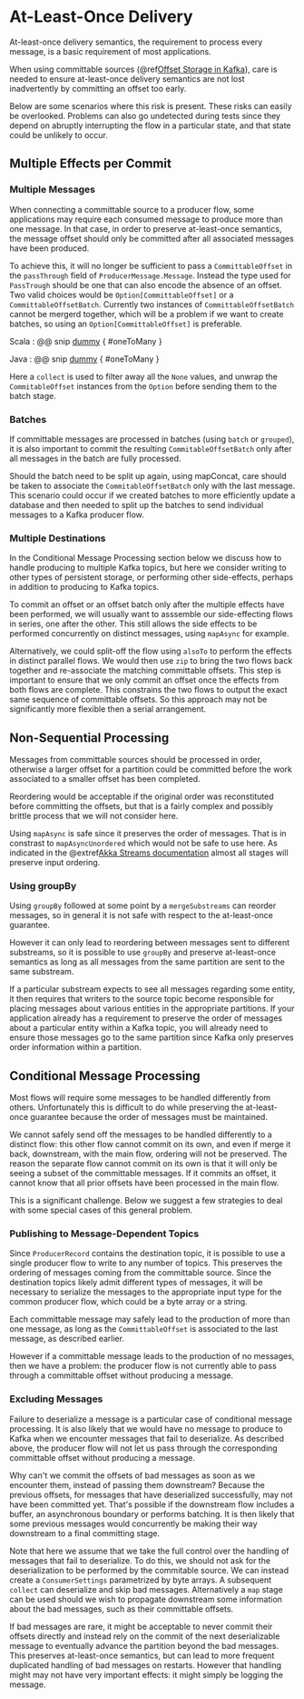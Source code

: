 # At-Least-Once Delivery

At-least-once delivery semantics, the requirement to process every message, is a basic requirement of most applications. 

When using committable sources (@ref[Offset Storage in Kafka](consumer.md#offset-storage-in-kafka)), care is needed to ensure at-least-once delivery semantics are not lost inadvertently by committing an offset too early.

Below are some scenarios where this risk is present. These risks can easily be overlooked. Problems can also go undetected during tests since they depend on abruptly interrupting
the flow in a particular state, and that state could be unlikely to occur. 

## Multiple Effects per Commit

### Multiple Messages

When connecting a committable source to a producer flow, some applications may require each consumed message to produce more than one message. In that case, in order to preserve at-least-once semantics, the message offset should only be committed after all associated messages have been produced.

To achieve this, it will no longer be sufficient to pass a `CommittableOffset` in the `passThrough` field of `ProducerMessage.Message`. Instead the type used for `PassTrough` should be one that can also encode the absence of an offset. Two valid choices would be `Option[CommittableOffset]` or a `CommittableOffsetBatch`. Currently two instances of `CommittableOffsetBatch` cannot be mergerd together, which will be a problem if we want to create batches, so using an `Option[CommittableOffset]` is preferable. 

Scala
: @@ snip [dummy](../../test/scala/sample/scaladsl/AtLeastOnce.scala) { #oneToMany }

Java
: @@ snip [dummy](../../test/java/sample/javadsl/AtLeastOnceManyToOne.java) { #oneToMany }

Here a `collect` is used to filter away all the `None` values, and unwrap the `CommitableOffset` instances from the `Option` before sending them to the batch stage.

### Batches

If committable messages are processed in batches (using `batch` or `grouped`), it is also important to commit the resulting `CommitableOffsetBatch` only after all messages in the batch are fully processed.

Should the batch need to be split up again, using mapConcat, care should be taken to associate the `CommitableOffsetBatch` only with the last message. This scenario could occur if we created batches to more efficiently update a database and then needed to split up the batches to send individual messages to a Kafka producer flow.

### Multiple Destinations

In the Conditional Message Processing section below we discuss how to handle producing to multiple Kafka topics, but here we consider writing to other types of persistent storage, or performing other side-effects, perhaps in addition to producing to Kafka topics.

To commit an offset or an offset batch only after the multiple effects have been performed, we will usually want to asssemble our side-effecting flows in series, one after the other. This still allows the side effects to be performed concurrently on distinct messages, using `mapAsync` for example.

Alternatively, we could split-off the flow using `alsoTo` to perform the effects in distinct parallel flows. We would then use `zip` to bring the two flows back together and re-associate the matching committable offsets. This step is important to ensure that we only commit an offset once the effects from both flows are complete. This constrains the two flows to output the exact same sequence of committable offsets. So this approach may not be significantly more flexible then a serial arrangement.

## Non-Sequential Processing

Messages from committable sources should be processed in order, otherwise a larger offset for a partition could be committed before the work associated to a smaller offset has been completed.

Reordering would be acceptable if the original order was reconstituted before committing the offsets, but that is a fairly complex and possibly brittle process that we will not consider here.

Using `mapAsync` is safe since it preserves the order of messages. That is in constrast to `mapAsyncUnordered` which would not be safe to use here. As indicated in the @extref[Akka Streams documentation](akka-docs:/scala/stream/stream-flows-and-basics.html#Stream_ordering) almost all stages will preserve input ordering.

### Using groupBy

Using `groupBy` followed at some point by a `mergeSubstreams` can reorder messages, so in general it is not safe with respect to the at-least-once guarantee.

However it can only lead to reordering between messages sent to different substreams, so it is possible to use `groupBy` and preserve at-least-once semantics as long as all messages from the same partition are sent to the same substream.

If a particular substream expects to see all messages regarding some entity, it then requires that writers to the source topic become responsible for placing messages about various entities in the appropriate partitions. If your application already has a requirement to preserve the order of messages about a particular entity within a Kafka topic, you will already need to ensure those messages go to the same partition since Kafka only preserves order information within a partition.

## Conditional Message Processing
 
Most flows will require some messages to be handled differently from others. Unfortunately this is difficult to do while preserving the at-least-once guarantee because the order of messages must be maintained.

We cannot safely send off the messages to be handled differently to a distinct flow: this other flow cannot commit on its own, and even if merge it back, downstream, with the main flow, ordering will not be preserved. The reason the separate flow cannot commit on its own is that it will only be seeing a subset of the committable messages. If it commits an offset, it cannot know that all prior offsets have been processed in the main flow.

This is a significant challenge. Below we suggest a few strategies to deal with some special cases of this general problem.
 
### Publishing to Message-Dependent Topics

Since `ProducerRecord` contains the destination topic, it is possible to use a single producer flow to write to any number of topics. This preserves the ordering of messages coming from the committable source. Since the destination topics likely admit different types of messages, it will be necessary to serialize the messages to the appropriate input type for the common producer flow, which could be a byte array or a string.

Each committable message may safely lead to the production of more than one message, as long as the `CommittableOffset` is associated to the last message, as described earlier.

However if a committable message leads to the production of no messages, then we have a problem: the producer flow is not currently able to pass through a committable offset without producing a message.

### Excluding Messages

Failure to deserialize a message is a particular case of conditional message processing. It is also likely that we would have no message to produce to Kafka when we encounter messages that fail to deserialize. As described above, the producer flow will not let us pass through the corresponding committable offset without producing a message. 

Why can't we commit the offsets of bad messages as soon as we encounter them, instead of passing them downstream? Because the previous offsets, for messages that have deserialized successfully, may not have been committed yet. That's possible if the downstream flow includes a buffer, an asynchronous boundary or performs batching. It is then likely that some previous messages would concurrently be making their way downstream to a final committing stage.

Note that here we assume that we take the full control over the handling of messages that fail to deserialize. To do this, we should not ask for the deserialization to be performed by the commitable source. We can instead create a `ConsumerSettings` parametrized by byte arrays. A subsequent `collect` can deserialize and skip bad messages. Alternatively a `map` stage can be used should we wish to propagate downstream some information about the bad messages, such as their committable offsets.

If bad messages are rare, it might be acceptable to never commit their offsets directly and instead rely on the commit of the next deserializable message to eventually advance the partition beyond the bad messages. This preserves at-least-once semantics, but can lead to more frequent duplicated handling of bad messages on restarts. However that handling might may not have very important effects: it might simply be logging the message.


